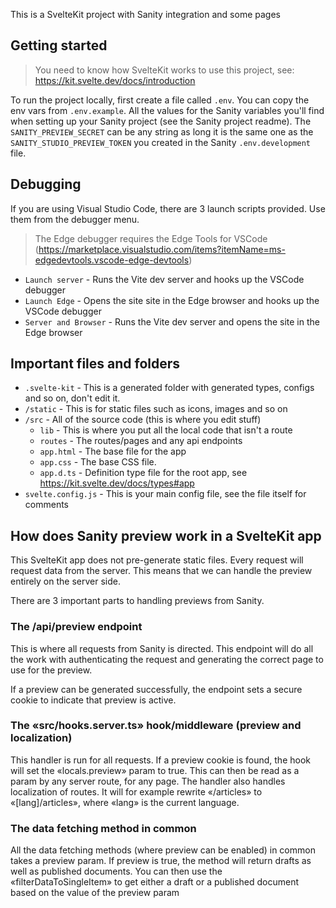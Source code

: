 This is a SvelteKit project with Sanity integration and some pages

## Getting started

> You need to know how SvelteKit works to use this project, see: https://kit.svelte.dev/docs/introduction

To run the project locally, first create a file called `.env`. You can copy the env vars from `.env.example`. All the values for the Sanity variables you'll find when setting up your Sanity project (see the Sanity project readme). The `SANITY_PREVIEW_SECRET` can be any string as long it is the same one as the `SANITY_STUDIO_PREVIEW_TOKEN` you created in the Sanity `.env.development` file.

## Debugging

If you are using Visual Studio Code, there are 3 launch scripts provided. Use them from the debugger menu.

> The Edge debugger requires the Edge Tools for VSCode (https://marketplace.visualstudio.com/items?itemName=ms-edgedevtools.vscode-edge-devtools)

-   `Launch server` - Runs the Vite dev server and hooks up the VSCode debugger
-   `Launch Edge` - Opens the site site in the Edge browser and hooks up the VSCode debugger
-   `Server and Browser` - Runs the Vite dev server and opens the site in the Edge browser

## Important files and folders

-   `.svelte-kit` - This is a generated folder with generated types, configs and so on, don't edit it.
-   `/static` - This is for static files such as icons, images and so on
-   `/src` - All of the source code (this is where you edit stuff)
    -   `lib` - This is where you put all the local code that isn't a route
    -   `routes` - The routes/pages and any api endpoints
    -   `app.html` - The base file for the app
    -   `app.css` - The base CSS file.
    -   `app.d.ts` - Definition type file for the root app, see https://kit.svelte.dev/docs/types#app
-   `svelte.config.js` - This is your main config file, see the file itself for comments

## How does Sanity preview work in a SvelteKit app

This SvelteKit app does not pre-generate static files. Every request will request data from the server. This means that we can handle the preview entirely on the server side.

There are 3 important parts to handling previews from Sanity.

### The /api/preview endpoint

This is where all requests from Sanity is directed. This endpoint will do all the work with authenticating the request and generating the correct page to use for the preview.

If a preview can be generated successfully, the endpoint sets a secure cookie to indicate that preview is active.

### The «src/hooks.server.ts» hook/middleware (preview and localization)

This handler is run for all requests. If a preview cookie is found, the hook will set the «locals.preview» param to true. This can then be read as a param by any server route, for any page. The handler also handles localization of routes. It will for example rewrite «/articles» to «[lang]/articles», where «lang» is the current language.

### The data fetching method in common

All the data fetching methods (where preview can be enabled) in common takes a preview param. If preview is true, the method will return drafts as well as published documents. You can then use the «filterDataToSingleItem» to get either a draft or a published document based on the value of the preview param
